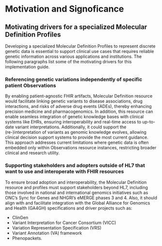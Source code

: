 # Motivation and Signoficance
<!-- motivation for Molecular Definition and associated profiles -->
## Motivating drivers for a specialized Molecular Definition Profiles
Developing a specialized Molecular Definition Profiles to represent discrete genetic data is essential to support clinical use cases that requires reliable genetic information across various applications and institutions. The following paragraphs list some of the motivating drivers for this implementation guide.

### Referencing genetic variations independently of specific patient Observations
By enabling patient-agnostic FHIR artifacts, Molecular Definition resource would facilitate linking genetic variants to disease associations, drug interactions, and risks of adverse drug events (ADEs), thereby enhancing precision medicine and pharmacogenomics. In addition, this resource can enable seamless integration of genetic knowledge bases with clinical systems like EHRs, ensuring interoperability and real-time access to up-to-date variant interpretations. Additionally, it could support the (re-)interpretation of variants as genomic knowledge evolves, allowing clinical decision support systems to provide the most current guidance. This approach addresses current limitations where genetic data is often embedded only within Observations resource instances, restricting broader clinical and research utility.

### Supporting stakeholders and adopters outside of HL7 that want to use and interoperate with FHIR resources
To ensure broad adoption and interoperability, the Molecular Definition resource and profiles must support stakeholders beyond HL7, including those involved in national and international genomics initiatives such as ONC’s Sync for Genes and NHGRI’s eMERGE phases 3 and 4. Also, it should align with and facilitate integration with the Global Alliance for Genomics and Health (GA4GH) specifications and driver projects such as:
- ClinGen
- Variant Interpretation for Cancer Consortium (VICC)
- Variation Representation Specification (VRS)
- Variant Annotation (VA) framework
- Phenopackets. 
